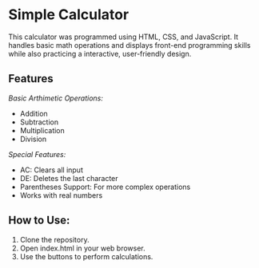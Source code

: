 # Simple Calculator
This calculator was programmed using HTML, CSS, and JavaScript. 
It handles basic math operations and displays front-end programming skills while also practicing a interactive, user-friendly design.

## Features
*Basic Arthimetic Operations:*
* Addition
* Subtraction
* Multiplication
* Division

*Special Features:*
* AC: Clears all input
* DE: Deletes the last character
* Parentheses Support: For more complex operations
* Works with real numbers

## How to Use:
1. Clone the repository.
2. Open index.html in your web browser.
3. Use the buttons to perform calculations.
